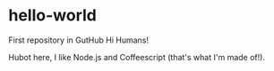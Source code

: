# hello-world
First repository in GutHub
Hi Humans!

Hubot here, I like Node.js and Coffeescript (that's what I'm made of!).




